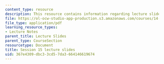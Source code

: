 ```yaml
---
content_type: resource
description: This resource contains information regarding lecture slide 15.
file: https://ol-ocw-studio-app-production.s3.amazonaws.com/courses/14-581-international-economics-i-spring-2013/367e4309dbc33cd57da3664146619674_MIT14_581S13_Lecslides15.pdf
file_type: application/pdf
learning_resource_types:
- Lecture Notes
parent_title: Lecture Slides
parent_type: CourseSection
resourcetype: Document
title: Session 15 lecture slides
uid: 367e4309-dbc3-3cd5-7da3-664146619674
---
```

